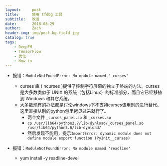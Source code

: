 ```yaml
---
layout:     post
title:      使用 tfdbg 工具
subtitle:   改进
date:       2018-08-29
author:     Zach
header-img: img/post-bg-field.jpg
catalog: true
tags:
    - DeepFM
    - TensorFlow
    - 优化
    - How to
---
```



- 报错：```ModuleNotFoundError: No module named '_curses'```
    + curses 库 ( ncurses )提供了控制字符屏幕的独立于终端的方法。curses 是大多数类似于 UNIX 的系统（包括Linux）的标准部分，而且它已经移植到 Windows 和其它系统。
    + 大多数现有的办法都是讨论windows下不支持curses该用别的进行替代。这里直接从别的python包里拷贝过来就行了。
        * 两个文件 ```_curses_panel.so``` 和  ```_curses.so```
        * ```cp /usr/lib64/python2.7/lib-dynload/_curses_panel.so /usr/lib64/python3.6/lib-dynload/ ```
        * 然后发现不能用，提示```ImportError: dynamic module does not define module export function (PyInit__curses)```
    

- 报错：```ModuleNotFoundError: No module named 'readline' ```
    + yum install -y readline-devel
